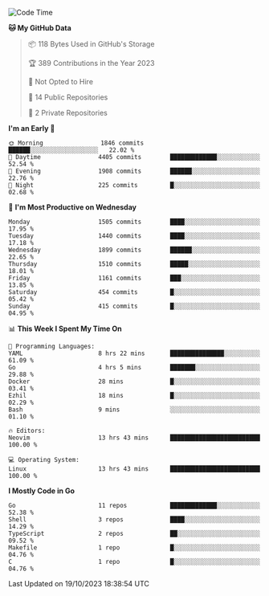<!--START_SECTION:waka-->
![Code Time](http://img.shields.io/badge/Code%20Time-171%20hrs%201%20min-blue)

**🐱 My GitHub Data** 

> 📦 118 Bytes Used in GitHub's Storage 
 > 
> 🏆 389 Contributions in the Year 2023
 > 
> 🚫 Not Opted to Hire
 > 
> 📜 14 Public Repositories 
 > 
> 🔑 2 Private Repositories 
 > 
**I'm an Early 🐤** 

```text
🌞 Morning                1846 commits        ██████░░░░░░░░░░░░░░░░░░░   22.02 % 
🌆 Daytime                4405 commits        █████████████░░░░░░░░░░░░   52.54 % 
🌃 Evening                1908 commits        ██████░░░░░░░░░░░░░░░░░░░   22.76 % 
🌙 Night                  225 commits         █░░░░░░░░░░░░░░░░░░░░░░░░   02.68 % 
```
📅 **I'm Most Productive on Wednesday** 

```text
Monday                   1505 commits        ████░░░░░░░░░░░░░░░░░░░░░   17.95 % 
Tuesday                  1440 commits        ████░░░░░░░░░░░░░░░░░░░░░   17.18 % 
Wednesday                1899 commits        ██████░░░░░░░░░░░░░░░░░░░   22.65 % 
Thursday                 1510 commits        █████░░░░░░░░░░░░░░░░░░░░   18.01 % 
Friday                   1161 commits        ███░░░░░░░░░░░░░░░░░░░░░░   13.85 % 
Saturday                 454 commits         █░░░░░░░░░░░░░░░░░░░░░░░░   05.42 % 
Sunday                   415 commits         █░░░░░░░░░░░░░░░░░░░░░░░░   04.95 % 
```


📊 **This Week I Spent My Time On** 

```text
💬 Programming Languages: 
YAML                     8 hrs 22 mins       ███████████████░░░░░░░░░░   61.09 % 
Go                       4 hrs 5 mins        ███████░░░░░░░░░░░░░░░░░░   29.88 % 
Docker                   28 mins             █░░░░░░░░░░░░░░░░░░░░░░░░   03.41 % 
Ezhil                    18 mins             █░░░░░░░░░░░░░░░░░░░░░░░░   02.29 % 
Bash                     9 mins              ░░░░░░░░░░░░░░░░░░░░░░░░░   01.10 % 

🔥 Editors: 
Neovim                   13 hrs 43 mins      █████████████████████████   100.00 % 

💻 Operating System: 
Linux                    13 hrs 43 mins      █████████████████████████   100.00 % 
```

**I Mostly Code in Go** 

```text
Go                       11 repos            █████████████░░░░░░░░░░░░   52.38 % 
Shell                    3 repos             ████░░░░░░░░░░░░░░░░░░░░░   14.29 % 
TypeScript               2 repos             ██░░░░░░░░░░░░░░░░░░░░░░░   09.52 % 
Makefile                 1 repo              █░░░░░░░░░░░░░░░░░░░░░░░░   04.76 % 
C                        1 repo              █░░░░░░░░░░░░░░░░░░░░░░░░   04.76 % 
```




 Last Updated on 19/10/2023 18:38:54 UTC
<!--END_SECTION:waka-->
